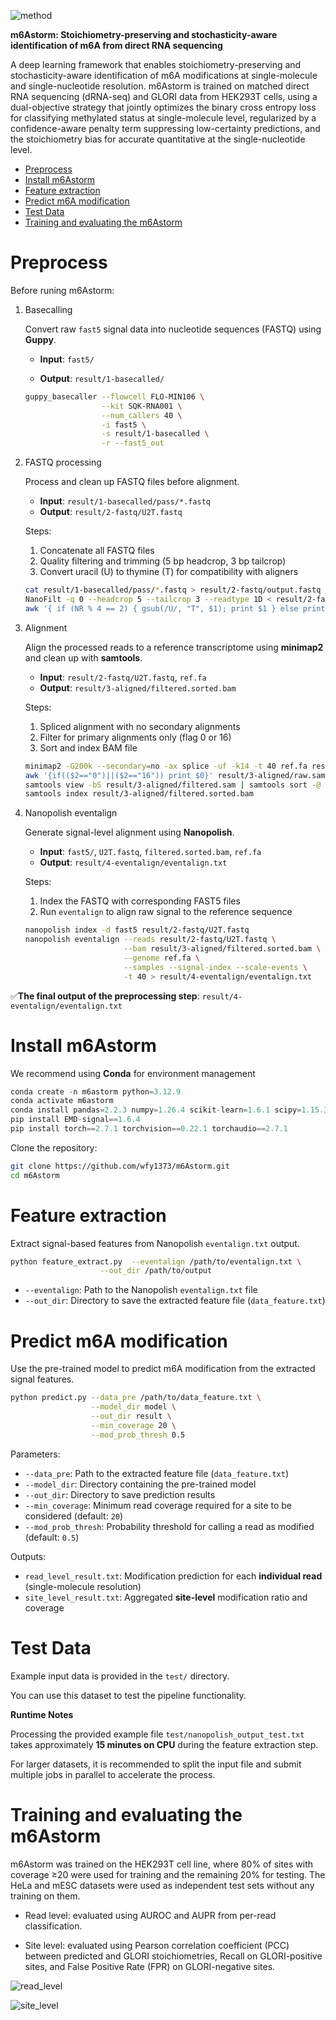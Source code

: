 ![method](figures/method.png)

**m6Astorm: Stoichiometry-preserving and stochasticity-aware identification of m6A from direct RNA sequencing**

A deep learning framework that enables stoichiometry-preserving and stochasticity-aware identification of m6A modifications at single-molecule and single-nucleotide resolution. m6Astorm is trained on matched direct RNA sequencing (dRNA-seq) and GLORI data from HEK293T cells, using a dual-objective strategy that jointly optimizes the binary cross entropy loss for classifying methylated status at single-molecule level, regularized by a confidence-aware penalty term suppressing low-certainty predictions, and the stoichiometry bias for accurate quantitative at the single-nucleotide level.

- [Preprocess](#preprocess)
- [Install m6Astorm](#install-m6astorm)
- [Feature extraction](#feature-extraction)
- [Predict m6A modification](#predict-m6a-modification)
- [Test Data](#test-data)
- [Training and evaluating the m6Astorm](#training-and-evaluating-the-m6astorm)

# Preprocess

Before runing m6Astorm:

1. Basecalling

   Convert raw `fast5` signal data into nucleotide sequences (FASTQ) using **Guppy**.

   - **Input**: `fast5/`

   - **Output**: `result/1-basecalled/`

   ```bash
   guppy_basecaller --flowcell FLO-MIN106 \
                    --kit SQK-RNA001 \
                    --num_callers 40 \
                    -i fast5 \
                    -s result/1-basecalled \
                    -r --fast5_out
   ```

2. FASTQ processing

   Process and clean up FASTQ files before alignment.

   - **Input**: `result/1-basecalled/pass/*.fastq`
   - **Output**: `result/2-fastq/U2T.fastq`

   Steps:

   1. Concatenate all FASTQ files
   2. Quality filtering and trimming (5 bp headcrop, 3 bp tailcrop)
   3. Convert uracil (U) to thymine (T) for compatibility with aligners

   ```bash
   cat result/1-basecalled/pass/*.fastq > result/2-fastq/output.fastq
   NanoFilt -q 0 --headcrop 5 --tailcrop 3 --readtype 1D < result/2-fastq/output.fastq > result/2-fastq/h5t3.fastq
   awk '{ if (NR % 4 == 2) { gsub(/U/, "T", $1); print $1 } else print }' result/2-fastq/h5t3.fastq > result/2-fastq/U2T.fastq
   ```

3. Alignment

   Align the processed reads to a reference transcriptome using **minimap2** and clean up with **samtools**.

   - **Input**: `result/2-fastq/U2T.fastq`, `ref.fa`
   - **Output**: `result/3-aligned/filtered.sorted.bam`

   Steps:

   1. Spliced alignment with no secondary alignments
   2. Filter for primary alignments only (flag 0 or 16)
   3. Sort and index BAM file

   ```bash
   minimap2 -G200k --secondary=no -ax splice -uf -k14 -t 40 ref.fa result/2-fastq/U2T.fastq > result/3-aligned/raw.sam
   awk '{if(($2=="0")||($2=="16")) print $0}' result/3-aligned/raw.sam > result/3-aligned/filtered.sam
   samtools view -bS result/3-aligned/filtered.sam | samtools sort -@ 40 -o result/3-aligned/filtered.sorted.bam
   samtools index result/3-aligned/filtered.sorted.bam
   ```

4. Nanopolish eventalign

   Generate signal-level alignment using **Nanopolish**.

   - **Input**: `fast5/`, `U2T.fastq`, `filtered.sorted.bam`, `ref.fa`
   - **Output**: `result/4-eventalign/eventalign.txt`

   Steps:

   1. Index the FASTQ with corresponding FAST5 files
   2. Run `eventalign` to align raw signal to the reference sequence

   ```bash
   nanopolish index -d fast5 result/2-fastq/U2T.fastq
   nanopolish eventalign --reads result/2-fastq/U2T.fastq \
                         --bam result/3-aligned/filtered.sorted.bam \
                         --genome ref.fa \
                         --samples --signal-index --scale-events \
                         -t 40 > result/4-eventalign/eventalign.txt
   ```

✅**The final output of the preprocessing step**: `result/4-eventalign/eventalign.txt`

# Install m6Astorm

We recommend using **Conda** for environment management

```python 
conda create -n m6astorm python=3.12.9
conda activate m6astorm
conda install pandas=2.2.3 numpy=1.26.4 scikit-learn=1.6.1 scipy=1.15.3
pip install EMD-signal==1.6.4
pip install torch==2.7.1 torchvision==0.22.1 torchaudio==2.7.1

```

Clone the repository:

```bash
git clone https://github.com/wfy1373/m6Astorm.git
cd m6Astorm
```

# Feature extraction

Extract signal-based features from Nanopolish `eventalign.txt` output.

```bash
python feature_extract.py  --eventalign /path/to/eventalign.txt \
                    --out_dir /path/to/output 
```

- `--eventalign`: Path to the Nanopolish `eventalign.txt` file
- `--out_dir`: Directory to save the extracted feature file (`data_feature.txt`)

# Predict m6A modification

Use the pre-trained model to predict m6A modification from the extracted signal features.

```bash
python predict.py --data_pre /path/to/data_feature.txt \
                  --model_dir model \
                  --out_dir result \
                  --min_coverage 20 \
                  --mod_prob_thresh 0.5
```

Parameters:

- `--data_pre`: Path to the extracted feature file (`data_feature.txt`)
- `--model_dir`: Directory containing the pre-trained model
- `--out_dir`: Directory to save prediction results
- `--min_coverage`: Minimum read coverage required for a site to be considered (default: `20`)
- `--mod_prob_thresh`: Probability threshold for calling a read as modified (default: `0.5`)

Outputs:

- `read_level_result.txt`: Modification prediction for each **individual read** (single-molecule resolution)
- `site_level_result.txt`: Aggregated **site-level** modification ratio and coverage


# Test Data

Example input data is provided in the `test/` directory. 

You can use this dataset to test the pipeline functionality.

**Runtime Notes**

Processing the provided example file `test/nanopolish_output_test.txt` takes approximately **15 minutes on CPU** during the feature extraction step.

For larger datasets, it is recommended to split the input file and submit multiple jobs in parallel to accelerate the process.

# Training and evaluating the m6Astorm

m6Astorm was trained on the HEK293T cell line, where 80% of sites with coverage ≥20 were used for training and the remaining 20% for testing.
The HeLa and mESC datasets were used as independent test sets without any training on them.

- Read level: evaluated using AUROC and AUPR from per-read classification.

- Site level: evaluated using Pearson correlation coefficient (PCC) between predicted and GLORI stoichiometries, Recall on GLORI-positive sites, and False Positive Rate (FPR) on GLORI-negative sites.

![read_level](figures/read_level.png)

![site_level](figures/site_level.png)